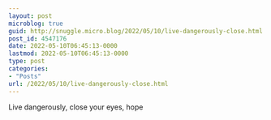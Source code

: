 ```yaml
---
layout: post
microblog: true
guid: http://snuggle.micro.blog/2022/05/10/live-dangerously-close.html
post_id: 4547176
date: 2022-05-10T06:45:13-0000
lastmod: 2022-05-10T06:45:13-0000
type: post
categories:
- "Posts"
url: /2022/05/10/live-dangerously-close.html
---
```

<p>Live dangerously, close your eyes, hope</p>

